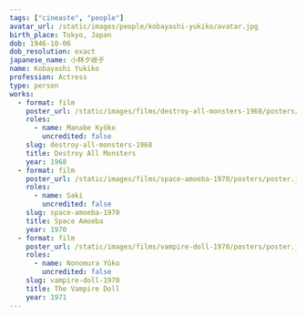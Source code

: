 ```yaml
---
tags: ["cineaste", "people"]
avatar_url: /static/images/people/kobayashi-yukiko/avatar.jpg
birth_place: Tokyo, Japan
dob: 1946-10-06
dob_resolution: exact
japanese_name: 小林夕岐子
name: Kobayashi Yukiko
profession: Actress
type: person
works:
  - format: film
    poster_url: /static/images/films/destroy-all-monsters-1968/posters/poster.jpg
    roles:
      - name: Manabe Kyôko
        uncredited: false
    slug: destroy-all-monsters-1968
    title: Destroy All Monsters
    year: 1968
  - format: film
    poster_url: /static/images/films/space-amoeba-1970/posters/poster.jpg
    roles:
      - name: Saki
        uncredited: false
    slug: space-amoeba-1970
    title: Space Amoeba
    year: 1970
  - format: film
    poster_url: /static/images/films/vampire-doll-1970/posters/poster.jpg
    roles:
      - name: Nonomura Yûko
        uncredited: false
    slug: vampire-doll-1970
    title: The Vampire Doll
    year: 1971
---
```

